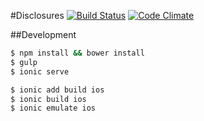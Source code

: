 #Disclosures
[![Build Status](http://img.shields.io/travis/28msec/disclosures/master.svg?style=flat)](https://travis-ci.org/28msec/disclosures) [![Code Climate](http://img.shields.io/codeclimate/github/28msec/disclosures.svg?style=flat)](https://codeclimate.com/github/28msec/disclosures)

##Development

```bash
$ npm install && bower install
$ gulp
$ ionic serve
```

```bash
$ ionic add build ios
$ ionic build ios
$ ionic emulate ios
```
